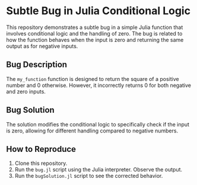 # Subtle Bug in Julia Conditional Logic

This repository demonstrates a subtle bug in a simple Julia function that involves conditional logic and the handling of zero. The bug is related to how the function behaves when the input is zero and returning the same output as for negative inputs.

## Bug Description
The `my_function` function is designed to return the square of a positive number and 0 otherwise. However, it incorrectly returns 0 for both negative and zero inputs.

## Bug Solution
The solution modifies the conditional logic to specifically check if the input is zero, allowing for different handling compared to negative numbers.

## How to Reproduce
1. Clone this repository.
2. Run the `bug.jl` script using the Julia interpreter. Observe the output. 
3. Run the `bugSolution.jl` script to see the corrected behavior. 
